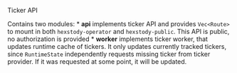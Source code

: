 Ticker API

Contains two modules:
    * **api** implements ticker API and provides `Vec<Route>` to mount in both `hexstody-operator` and `hexstody-public`. This API is public, no authorization is provided
    * **worker**  implements ticker worker, that updates runtime cache of tickers. It only updates currently tracked tickers, since `RuntimeState` independently requests missing ticker from ticker provider. If it was requested at some point, it will be updated. 